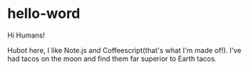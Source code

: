 # hello-word

Hi Humans!

Hubot here, I like Note.js and Coffeescript(that's what I'm made of!).
I've had tacos on the moon and find them far superior to Earth tacos.

